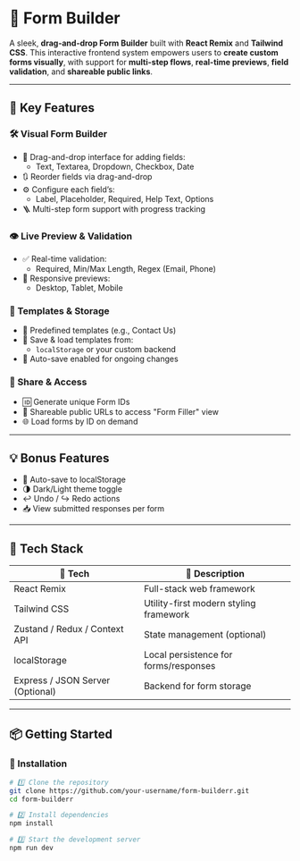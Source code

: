 # 🧩 Form Builder

A sleek, **drag-and-drop Form Builder** built with **React Remix** and **Tailwind CSS**. This interactive frontend system empowers users to **create custom forms visually**, with support for **multi-step flows**, **real-time previews**, **field validation**, and **shareable public links**.

---

## 🚀 Key Features

### 🛠️ Visual Form Builder
- 🧲 Drag-and-drop interface for adding fields:
  - Text, Textarea, Dropdown, Checkbox, Date
- 🔃 Reorder fields via drag-and-drop
- ⚙️ Configure each field’s:
  - Label, Placeholder, Required, Help Text, Options
- 🪜 Multi-step form support with progress tracking

### 👁️ Live Preview & Validation
- ✅ Real-time validation:
  - Required, Min/Max Length, Regex (Email, Phone)
- 📱 Responsive previews:
  - Desktop, Tablet, Mobile

### 💾 Templates & Storage
- 📄 Predefined templates (e.g., Contact Us)
- 💽 Save & load templates from:
  - `localStorage` or your custom backend
- 🔄 Auto-save enabled for ongoing changes

### 🔗 Share & Access
- 🆔 Generate unique Form IDs
- 🔗 Shareable public URLs to access "Form Filler" view
- 🌐 Load forms by ID on demand

---

## 💡 Bonus Features

- 🧠 Auto-save to localStorage
- 🌗 Dark/Light theme toggle
- ↩️ Undo / ↪️ Redo actions
- 📥 View submitted responses per form

---

## 🧰 Tech Stack

| 🔧 Tech             | 📝 Description                         |
|---------------------|----------------------------------------|
| React Remix         | Full-stack web framework               |
| Tailwind CSS        | Utility-first modern styling framework |
| Zustand / Redux / Context API | State management (optional)   |
| localStorage        | Local persistence for forms/responses  |
| Express / JSON Server (Optional) | Backend for form storage |

---

## 📦 Getting Started

### 🔧 Installation

```bash
# 1️⃣ Clone the repository
git clone https://github.com/your-username/form-builderr.git
cd form-builderr

# 2️⃣ Install dependencies
npm install

# 3️⃣ Start the development server
npm run dev
